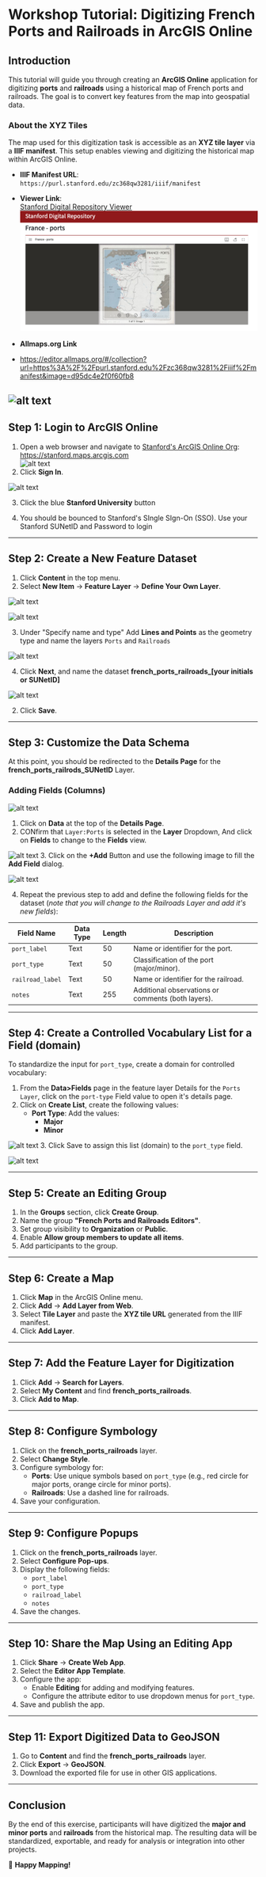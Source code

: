 # **Workshop Tutorial: Digitizing French Ports and Railroads in ArcGIS Online**

## **Introduction**
This tutorial will guide you through creating an **ArcGIS Online** application for digitizing **ports** and **railroads** using a historical map of French ports and railroads. The goal is to convert key features from the map into geospatial data.

### **About the XYZ Tiles**
The map used for this digitization task is accessible as an **XYZ tile layer** via a **IIIF manifest**. This setup enables viewing and digitizing the historical map within ArcGIS Online.

- **IIIF Manifest URL**:  
  `https://purl.stanford.edu/zc368qw3281/iiif/manifest`
  
- **Viewer Link**:  
  [Stanford Digital Repository Viewer](https://purl.stanford.edu/zc368qw3281)
![alt text](./images/image.png)

- **Allmaps.org Link**
- https://editor.allmaps.org/#/collection?url=https%3A%2F%2Fpurl.stanford.edu%2Fzc368qw3281%2Fiiif%2Fmanifest&image=d95dc4e2f0f60fb8

![alt text](./images/screenshot%202025-02-08%20at%2012.30.18 PM.png)
---

## **Step 1: Login to ArcGIS Online**
1. Open a web browser and navigate to [Stanford's ArcGIS Online Org](https://stanford.maps.arcgis.com):  https://stanford.maps.arcgis.com  
   ![alt text](<images/screenshot 2025-02-08 at 12.36.23 PM.png>)
2. Click **Sign In**.

![alt text](<images/screenshot 2025-02-08 at 12.38.27 PM.png>)

3. Click the blue **Stanford University** button

3. You should be bounced to Stanford's SIngle SIgn-On (SSO). Use your Stanford SUNetID and Password to login

---

## **Step 2: Create a New Feature Dataset**
1. Click **Content** in the top menu.
2. Select **New Item** → **Feature Layer** → **Define Your Own Layer**.

![alt text](<images/screenshot 2025-02-08 at 12.42.32 PM.png>)

![alt text](<images/screenshot 2025-02-08 at 12.45.54 PM.png>)

3. Under "Specify name and type" Add **Lines and Points** as the geometry type and name the layers `Ports` and `Railroads`

![alt text](<images/screenshot 2025-02-08 at 1.09.46 PM.png>)

4. Click **Next**, and name the dataset **french_ports_railroads_[your initials or SUNetID]** 

![alt text](<images/screenshot 2025-02-08 at 12.50.27 PM.png>)

2. Click **Save**.

---

## **Step 3: Customize the Data Schema**

At this point, you should be redirected to the **Details Page** for the **french_ports_railrods_SUNetID** Layer.

### **Adding Fields (Columns)**
![alt text](<images/screenshot 2025-02-08 at 3.23.21 PM.png>)
1. Click on **Data** at the top of the **Details Page**.
2. CONfirm that `Layer:Ports` is selected in the **Layer** Dropdown, And click on **Fields** 
 to change to the **Fields** view.
 
 ![alt text](<images/screenshot 2025-02-08 at 3.25.56 PM.png>)
3. Click on the **+Add** Button and use the following image to fill the **Add Field** dialog.

![alt text](<images/screenshot 2025-02-08 at 3.27.51 PM.png>)

4. Repeat the previous step to add and define the following fields for the dataset (*note that you will change to the Railroads Layer and add it's new fields*):

| Field Name       | Data Type | Length | Description                              |
|------------------|-----------|--------|------------------------------------------|
| `port_label`     | Text      | 50     | Name or identifier for the port.         |
| `port_type`      | Text      | 50     | Classification of the port (major/minor).|
| `railroad_label` | Text      | 50     | Name or identifier for the railroad.     |
| `notes`          | Text      | 255    | Additional observations or comments (both layers).     |

---

## **Step 4: Create a Controlled Vocabulary List for a Field (domain)**

To standardize the input for `port_type`, create a domain for controlled vocabulary:

1. From the **Data>Fields** page in the feature layer Details for the `Ports Layer`, click on the `port-type` Field value to open it's details page.
2. Click on **Create List**, create the following values:
   - **Port Type**: Add the values:
     - **Major**
     - **Minor**

![alt text](<images/screenshot 2025-02-08 at 3.41.58 PM.png>)
3. Click Save to assign this list (domain) to the `port_type` field.

![alt text](<images/screenshot 2025-02-08 at 3.43.31 PM.png>)

---

## **Step 5: Create an Editing Group**
1. In the **Groups** section, click **Create Group**.
2. Name the group **"French Ports and Railroads Editors"**.
3. Set group visibility to **Organization** or **Public**.
4. Enable **Allow group members to update all items**.
5. Add participants to the group.

---

## **Step 6: Create a Map**
1. Click **Map** in the ArcGIS Online menu.
2. Click **Add** → **Add Layer from Web**.
3. Select **Tile Layer** and paste the **XYZ tile URL** generated from the IIIF manifest.
4. Click **Add Layer**.

---

## **Step 7: Add the Feature Layer for Digitization**
1. Click **Add** → **Search for Layers**.
2. Select **My Content** and find **french_ports_railroads**.
3. Click **Add to Map**.

---

## **Step 8: Configure Symbology**
1. Click on the **french_ports_railroads** layer.
2. Select **Change Style**.
3. Configure symbology for:
   - **Ports**: Use unique symbols based on `port_type` (e.g., red circle for major ports, orange circle for minor ports).
   - **Railroads**: Use a dashed line for railroads.
4. Save your configuration.

---

## **Step 9: Configure Popups**
1. Click on the **french_ports_railroads** layer.
2. Select **Configure Pop-ups**.
3. Display the following fields:
   - `port_label`
   - `port_type`
   - `railroad_label`
   - `notes`
4. Save the changes.

---

## **Step 10: Share the Map Using an Editing App**
1. Click **Share** → **Create Web App**.
2. Select the **Editor App Template**.
3. Configure the app:
   - Enable **Editing** for adding and modifying features.
   - Configure the attribute editor to use dropdown menus for `port_type`.
4. Save and publish the app.

---

## **Step 11: Export Digitized Data to GeoJSON**
1. Go to **Content** and find the **french_ports_railroads** layer.
2. Click **Export** → **GeoJSON**.
3. Download the exported file for use in other GIS applications.

---

## **Conclusion**
By the end of this exercise, participants will have digitized the **major and minor ports** and **railroads** from the historical map. The resulting data will be standardized, exportable, and ready for analysis or integration into other projects. 

🚀 **Happy Mapping!**